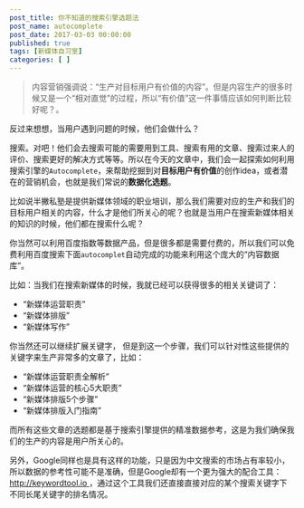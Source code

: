 ```yaml
---
post_title: 你不知道的搜索引擎选题法
post_name: autocomplete
post_date: 2017-03-03 00:00:00
published: true
tags: [新媒体自习室]
categories: [ ]
---
```

> 内容营销强调说：“生产对目标用户有价值的内容”。但是内容生产的很多时候又是一个“相对直觉”的过程，所以“有价值”这一件事情应该如何判断比较好呢？。

反过来想想，当用户遇到问题的时候，他们会做什么？

搜索。对吧！他们会去搜索可能的需要用到工具、搜索有用的文章、搜索过来人的评价、搜索更好的解决方式等等。所以在今天的文章中，我们会一起探索如何利用搜索引擎的`Autocomplete`，来帮助挖掘到对**目标用户有价值**的创作idea，或者潜在的营销机会，也就是我们常说的**数据化选题**。

比如说半撇私塾是提供新媒体领域的职业培训，那么我们需要对应的生产和我们的目标用户相关的内容，什么才是他们所关心的呢？也就是当用户在搜索新媒体相关的知识的时候，他们都在搜索什么呢？

你当然可以利用百度指数等数据产品，但是很多都是需要付费的，所以我们可以免费利用百度搜索下面`autocomplet`自动完成的功能来利用这个庞大的“内容数据库”。

比如：当我们在搜索新媒体的时候，我就已经可以获得很多的相关关键词了：

*   “新媒体运营职责”
*   “新媒体排版”
*   “新媒体写作”

你当然还可以继续扩展关键字， 但是到这一个步骤，我们可以针对性这些提供的关键字来生产非常多的文章了，比如：

*   “新媒体运营职责全解析”
*   “新媒体运营的核心5大职责”
*   “新媒体排版5个步骤”
*   “新媒体排版入门指南”

而所有这些文章的选题都是基于搜索引擎提供的精准数据参考，这是为我们确保我们的生产的内容是用户所关心的。

另外，Google同样也是具有这样的功能，只是因为中文搜索的市场占有率较小，所以数据的参考性可能不是准确，但是Google却有一个更为强大的配合工具：[http://keywordtool.io ][1]，通过这个工具我们还直接直接对应的某个搜索关键字下不同长尾关键字的排名情况。

[1]: http://keywordtool.io/search/google/us/zh-cn/%25e6%2596%25b0%25e5%25aa%2592%25e4%25bd%2593/x6gWtaUmAQ5hn4W%252Bfff4D1A8tgUKCy6eBigZpA8Mt1vpZ1XndjdgtDDHHJq2C4D2pH5iIrRNNXrqPMkvOn3ivEa12SJoJscKir2lSvTZBhPF%252FoFGjWREDgBBVzO%252BZFm0G6uk3Tpy47aqSVLaYuh08gQ7ktw2JBitIxdpRdXg23uFY0wHnVD3D0zc7qVHS69ZywTHS02%252FIEvkDqIBxEc7Fg%253D%253D